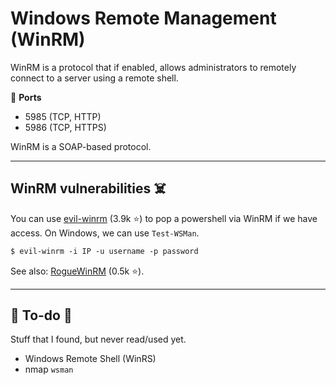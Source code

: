 # Windows Remote Management (WinRM)

<div class="row row-cols-lg-2"><div>

WinRM is a protocol that if enabled, allows administrators to remotely connect to a server using a remote shell.

🐊️ **Ports**

* 5985 (TCP, HTTP)
* 5986 (TCP, HTTPS)

WinRM is a SOAP-based protocol.
</div><div>
</div></div>

<hr class="sep-both">

## WinRM vulnerabilities ☠️

<div class="row row-cols-lg-2"><div>

You can use [evil-winrm](https://github.com/Hackplayers/evil-winrm) (3.9k ⭐) to pop a powershell via WinRM if we have access. On Windows, we can use `Test-WSMan`.

```ps
$ evil-winrm -i IP -u username -p password
```
</div><div>

See also: [RogueWinRM](https://github.com/antonioCoco/RogueWinRM)  (0.5k ⭐).
</div></div>

<hr class="sep-both">

## 👻 To-do 👻

Stuff that I found, but never read/used yet.

<div class="row row-cols-lg-2"><div>

* Windows Remote Shell (WinRS)
* nmap `wsman`
</div><div>
</div></div>